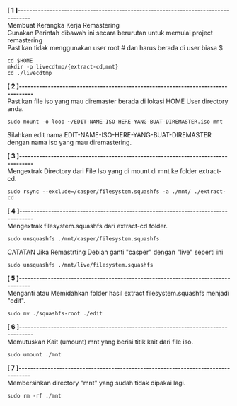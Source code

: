 **[ 1 ]---------------------------------------------------------------------------------**  
Membuat Kerangka Kerja Remastering  
Gunakan Perintah dibawah ini secara berurutan untuk memulai project remastering  
Pastikan tidak menggunakan user root # dan harus berada di user biasa $  
```
cd $HOME
mkdir -p livecdtmp/{extract-cd,mnt}
cd ./livecdtmp
```
**[ 2 ]---------------------------------------------------------------------------------**  
Pastikan file iso yang mau diremaster berada di lokasi HOME User directory anda.  
```
sudo mount -o loop ~/EDIT-NAME-ISO-HERE-YANG-BUAT-DIREMASTER.iso mnt
```
Silahkan edit nama EDIT-NAME-ISO-HERE-YANG-BUAT-DIREMASTER dengan nama iso yang mau diremastering.

**[ 3 ]---------------------------------------------------------------------------------**  
Mengextrak Directory dari File Iso yang di mount di mnt ke folder extract-cd.  
```
sudo rsync --exclude=/casper/filesystem.squashfs -a ./mnt/ ./extract-cd
```
**[ 4 ]---------------------------------------------------------------------------------**  
Mengextrak filesystem.squashfs dari extract-cd folder.  
```
sudo unsquashfs ./mnt/casper/filesystem.squashfs
```
CATATAN Jika Remastrting Debian ganti "casper" dengan "live" seperti ini 
```
sudo unsquashfs ./mnt/live/filesystem.squashfs
```
**[ 5 ]---------------------------------------------------------------------------------**  
Menganti atau Memidahkan folder hasil extract filesystem.squashfs menjadi "edit".
```
sudo mv ./squashfs-root ./edit
```
**[ 6 ]---------------------------------------------------------------------------------**  
Memutuskan Kait (umount) mnt yang berisi titik kait dari file iso.  
```
sudo umount ./mnt
```
**[ 7 ]---------------------------------------------------------------------------------**  
Membersihkan directory "mnt" yang sudah tidak dipakai lagi.
```
sudo rm -rf ./mnt
```
